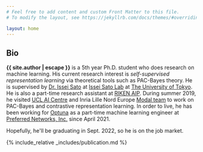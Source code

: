 ```yaml
---
# Feel free to add content and custom Front Matter to this file.
# To modify the layout, see https://jekyllrb.com/docs/themes/#overriding-theme-defaults

layout: home
---
```


<div class="abstract">
  <h2>Bio</h2>
  <p><b>{{ site.author | escape }}</b> is a 5th year Ph.D. student who does research on machine learning. His current research interest is <i>self-supervised representation learning</i> via theoretical tools such as PAC-Bayes theory.
  He is supervised by <a href="https://www.ml.is.s.u-tokyo.ac.jp/issei-sato-en">Dr. Issei Sato</a> at <a href="https://www.ml.is.s.u-tokyo.ac.jp/home-en">Issei Sato Lab</a> at <a href="https://www.u-tokyo.ac.jp/en/">The University of Tokyo</a>. He is also a part-time research assistant at <a href="https://aip.riken.jp/">RIKEN AIP</a>. During summer 2019, he visited <a href="https://www.ucl.ac.uk/ai-centre/">UCL AI Centre</a> and Inria Lille Nord Europe <a href="https://team.inria.fr/modal/">Modal team</a> to work on PAC-Bayes and contrastive representation learning.
  In order to live, he has been working for <a href="https://github.com/optuna/optuna">Optuna</a> as a part-time machine learning engineer at <a href="https://www.preferred.jp/en">Preferred Networks, Inc.</a> since April 2021.
  </p>
</div>


Hopefully, he'll be graduating in Sept. 2022, so he is on the job market.


{% include_relative _includes/publication.md %}

